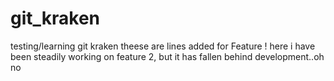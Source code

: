 # git_kraken
testing/learning git kraken
theese are lines added for Feature !
here i have been steadily working on feature 2, but it has fallen behind development..oh no